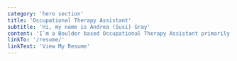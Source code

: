 ```yaml
---
category: 'hero section'
title: 'Occupational Therapy Assistant'
subtitle: 'Hi, my name is Andrea (Susi) Gray'
content: 'I`m a Boulder based Occupational Therapy Assistant primarily working with children with varying developmental needs. My fieldwork focused on creating sensory-friendly environments, providing space and the opportunity to explore and self regulate.'
linkTo: '/resume/'
linkText: 'View My Resume'
---
```

